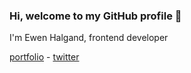 ### Hi, welcome to my GitHub profile 👋

I'm Ewen Halgand, frontend developer

[portfolio](https://ewha.fr) - [twitter](https://twitter.com/Saipatatee)
